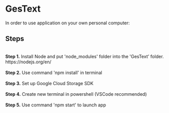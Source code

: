 # GesText
<p> In order to use application on your own personal computer:

## Steps
<br />
<b>Step 1.</b> Install Node and put 'node_modules' folder into the 'GesText' folder. https://nodejs.org/en/
<br/><br/>
<b>Step 2.</b> Use command 'npm install' in terminal
<br/><br/>
<b>Step 3.</b> Set up Google Cloud Storage SDK
<br/><br/>
<b>Step 4.</b>  Create new terminal in powershell (VSCode recommended)
<br/><br/>
<b>Step 5.</b> Use command 'npm start' to launch app
<br/><br/>






